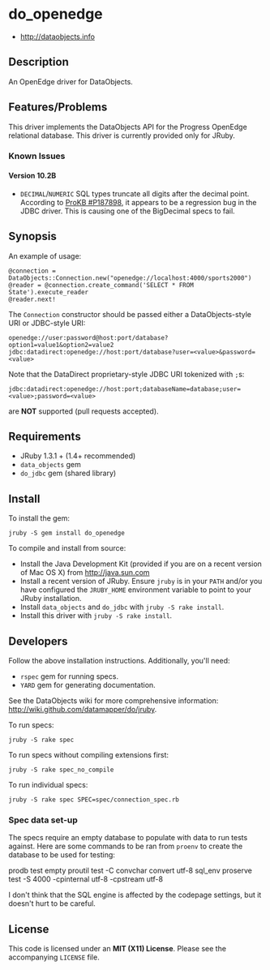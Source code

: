 # do_openedge

* <http://dataobjects.info>

## Description

An OpenEdge driver for DataObjects.

## Features/Problems

This driver implements the DataObjects API for the Progress OpenEdge relational database.
This driver is currently provided only for JRuby.

### Known Issues

#### Version 10.2B

 * `DECIMAL`/`NUMERIC` SQL types truncate all digits after the decimal point.
   According to [ProKB #P187898][1], it appears to be a regression bug in the JDBC
   driver. This is causing one of the BigDecimal specs to fail.

## Synopsis

An example of usage:

    @connection = DataObjects::Connection.new("openedge://localhost:4000/sports2000")
    @reader = @connection.create_command('SELECT * FROM State').execute_reader
    @reader.next!

The `Connection` constructor should be passed either a DataObjects-style URI or
JDBC-style URI:

    openedge://user:password@host:port/database?option1=value1&option2=value2
    jdbc:datadirect:openedge://host:port/database?user=<value>&password=<value>

Note that the DataDirect proprietary-style JDBC URI tokenized with `;`s:

    jdbc:datadirect:openedge://host:port;databaseName=database;user=<value>;password=<value>

are **NOT** supported (pull requests accepted).

## Requirements

 * JRuby 1.3.1 + (1.4+ recommended)
 * `data_objects` gem
 * `do_jdbc` gem (shared library)

## Install

To install the gem:

    jruby -S gem install do_openedge

To compile and install from source:

 * Install the Java Development Kit (provided if you are on a recent version of
   Mac OS X) from <http://java.sun.com>
 * Install a recent version of JRuby. Ensure `jruby` is in your `PATH` and/or
   you have configured the `JRUBY_HOME` environment variable to point to your
   JRuby installation.
 * Install `data_objects` and `do_jdbc` with `jruby -S rake install`.
 * Install this driver with `jruby -S rake install`.

## Developers

Follow the above installation instructions. Additionally, you'll need:
  * `rspec` gem for running specs.
  * `YARD` gem for generating documentation.

See the DataObjects wiki for more comprehensive information:
<http://wiki.github.com/datamapper/do/jruby>.

To run specs:

    jruby -S rake spec

To run specs without compiling extensions first:

    jruby -S rake spec_no_compile

To run individual specs:

    jruby -S rake spec SPEC=spec/connection_spec.rb

### Spec data set-up

The specs require an empty database to populate with data to run
tests against.  Here are some commands to be ran from `proenv` to
create the database to be used for testing:

  prodb test empty
  proutil test -C convchar convert utf-8
  sql_env
  proserve test -S 4000 -cpinternal utf-8 -cpstream utf-8

I don't think that the SQL engine is affected by the codepage
settings, but it doesn't hurt to be careful.

## License

This code is licensed under an **MIT (X11) License**. Please see the
accompanying `LICENSE` file.

[1]: http://knowledgebase.progress.com/articles/Article/P187898